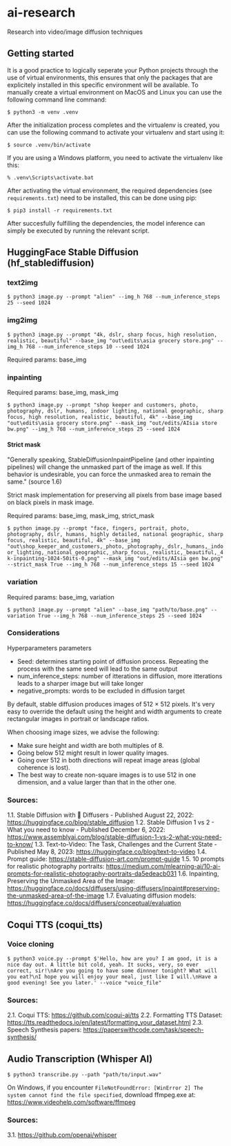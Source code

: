 # ai-research
Research into video/image diffusion techniques

## Getting started

It is a good practice to logically seperate your Python projects through the use of virtual environments, this ensures that only the packages that are explicitely installed in this specific environment will be available. To manually create a virtual environment on MacOS and Linux you can use the following command line command:

`$ python3 -m venv .venv`

After the initialization process completes and the virtualenv is created, you can use the following command to activate your virtualenv and start using it:

`$ source .venv/bin/activate`

If you are using a Windows platform, you need to activate the virtualenv like this:

`% .venv\Scripts\activate.bat`

After activating the virtual environment, the required dependencies (see `requirements.txt`) need to be installed, this can be done using pip:

`$ pip3 install -r requirements.txt`

After succesfully fulfilling the dependencies, the model inference can simply be executed by running the relevant script.

## HuggingFace Stable Diffusion (hf_stablediffusion)

### text2img

`$ python3 image.py --prompt "alien" --img_h 768 --num_inference_steps 25 --seed 1024`

### img2img

`$ python3 image.py --prompt "4k, dslr, sharp focus, high resolution, realistic, beautiful" --base_img "out\edits\asia grocery store.png" --img_h 768 --num_inference_steps 10 --seed 1024`

Required params: base_img

### inpainting

Required params: base_img, mask_img

`$ python3 image.py --prompt "shop keeper and customers, photo, photography, dslr, humans, indoor lighting, national geographic, sharp focus, high resolution, realistic, beautiful, 4k" --base_img "out\edits\asia grocery store.png" --mask_img "out/edits/AIsia store bw.png" --img_h 768 --num_inference_steps 25 --seed 1024`

#### Strict mask

"Generally speaking, StableDiffusionInpaintPipeline (and other inpainting pipelines) will change the unmasked part of the image as well. If this behavior is undesirable, you can force the unmasked area to remain the same." (source 1.6)

Strict mask implementation for preserving all pixels from base image based on black pixels in mask image.

Required params: base_img, mask_img, strict_mask

`$ python image.py --prompt "face, fingers, portrait, photo, photography, dslr, humans, highly detailed, national geographic, sharp focus, realistic, beautiful, 4k" --base_img "out\shop_keeper_and_customers,_photo,_photography,_dslr,_humans,_indoor_lighting,_national_geographic,_sharp_focus,_realistic,_beautiful,_4k-inpainting-1024-50its-0.png" --mask_img "out/edits/AIsia gen bw.png" --strict_mask True --img_h 768 --num_inference_steps 15 --seed 1024`

### variation

Required params: base_img, variation

`$ python3 image.py --prompt "alien" --base_img "path/to/base.png" --variation True --img_h 768 --num_inference_steps 25 --seed 1024`

### Considerations

Hyperparameters parameters

- Seed: determines starting point of diffusion process. Repeating the process with the same seed will lead to the same output
- num_inference_steps: number of itterations in diffusion, more itterations leads to a sharper image but will take longer
- negative_prompts: words to be excluded in diffusion target

By default, stable diffusion produces images of 512 × 512 pixels. It's very easy to override the default using the height and width arguments to create rectangular images in portrait or landscape ratios.

When choosing image sizes, we advise the following:

- Make sure height and width are both multiples of 8.
- Going below 512 might result in lower quality images.
- Going over 512 in both directions will repeat image areas (global coherence is lost).
- The best way to create non-square images is to use 512 in one dimension, and a value larger than that in the other one.

### Sources:

1.1. Stable Diffusion with 🧨 Diffusers - Published August 22, 2022: https://huggingface.co/blog/stable_diffusion
1.2. Stable Diffusion 1 vs 2 - What you need to know - Published December 6, 2022: https://www.assemblyai.com/blog/stable-diffusion-1-vs-2-what-you-need-to-know/
1.3. Text-to-Video: The Task, Challenges and the Current State - Published May 8, 2023: https://huggingface.co/blog/text-to-video
1.4. Prompt guide: https://stable-diffusion-art.com/prompt-guide
1.5. 10 prompts for realistic photography portraits: https://medium.com/mlearning-ai/10-ai-prompts-for-realistic-photography-portraits-da5edeacb031
1.6. Inpainting, Preserving the Unmasked Area of the Image: https://huggingface.co/docs/diffusers/using-diffusers/inpaint#preserving-the-unmasked-area-of-the-image
1.7. Evaluating diffusion models: https://huggingface.co/docs/diffusers/conceptual/evaluation

## Coqui TTS (coqui_tts)

### Voice cloning

`$ python3 voice.py --prompt $'Hello, how are you? I am good, it is a nice day out. A little bit cold, yeah. It sucks, very, so ever correct, sir!\nAre you going to have some dinnner tonight? What will you eat?\nI hope you will enjoy your meal, just like I will.\nHave a good evening! See you later.' --voice "voice_file"`

### Sources:

2.1. Coqui TTS: https://github.com/coqui-ai/tts
2.2. Formatting TTS Dataset: https://tts.readthedocs.io/en/latest/formatting_your_dataset.html
2.3. Speech Synthesis papers: https://paperswithcode.com/task/speech-synthesis/

## Audio Transcription (Whisper AI)

`$ python3 transcribe.py --path "path/to/input.wav"`

On Windows, if you encounter `FileNotFoundError: [WinError 2] The system cannot find the file specified`, download ffmpeg.exe at: https://www.videohelp.com/software/ffmpeg

### Sources:

3.1. https://github.com/openai/whisper
